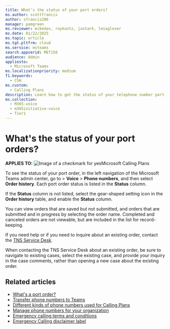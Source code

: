 ```yaml
---
title: What's the status of your port orders?
ms.author: scottfrancis
author: sfrancis206
manager: pamgreen
ms.reviewer: mikedav, roykuntz, jastark, leiaglezer
ms.date: 01/22/2025
ms.topic: article
ms.tgt.pltfrm: cloud
ms.service: msteams
search.appverid: MET150
audience: Admin
appliesto: 
  - Microsoft Teams
ms.localizationpriority: medium
f1.keywords: 
  - CSH
ms.custom: 
  - Calling Plans
description: Learn how to get the status of your telephone number port orders for Microsoft Teams
ms.collection: 
  - M365-voice
  - m365initiative-voice
  - Tier1
---
```


# What's the status of your port orders?

**APPLIES TO:** ![Image of a checkmark for yes](/office/media/icons/success-teams.png)Microsoft Calling Plans

To see the status of your port order, in the left navigation of the Microsoft Teams admin center, go to  > **Voice** > **Phone numbers**, and then select **Order history**. Each port order status is listed in the **Status** column.

If the **Status** column is not listed, select the gear-shaped setting icon in the **Order history** table, and enable the **Status** column.

You can view orders that are saved but not submitted, and orders that are submitted and in progress by selecting the order name. Completed and canceled orders are not viewable, but are included in the list for record-keeping.

If you need help or if you need to inquire about an existing order, contact the [TNS Service Desk](../manage-phone-numbers-for-your-organization/contact-tns-service-desk.md).

When contacting the TNS Service Desk about an existing order, be sure to navigate to existing cases, select the existing case, and provide your inquiry in the case comments, rather than opening a new case about the existing order.

## Related articles

- [What's a port order?](port-order-overview.md)
- [Transfer phone numbers to Teams](transfer-phone-numbers-to-teams.md)
- [Different kinds of phone numbers used for Calling Plans](../different-kinds-of-phone-numbers-used-for-calling-plans.md)
- [Manage phone numbers for your organization](../manage-phone-numbers-for-your-organization/manage-phone-numbers-for-your-organization.md)
- [Emergency calling terms and conditions](../emergency-calling-terms-and-conditions.md)
- [Emergency Calling disclaimer label](https://download.microsoft.com/download/9/9/0/990e24c1-eb49-4b52-9306-dbd4c864ed91/emergency-calling-label-(en-us)-(v.1.0).zip)
